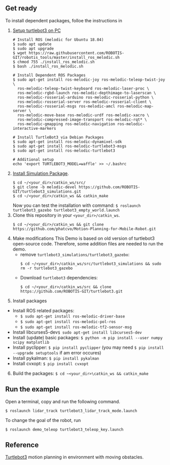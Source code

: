 ## Get ready
To install dependent packages, folloe the instructions in 
1. [Setup turtlebot3 on PC](https://emanual.robotis.com/docs/en/platform/turtlebot3/quick-start/#pc-setup)
    ```
    # Install ROS (melodic for Ubuntu 18.04)
    $ sudo apt update
    $ sudo apt upgrade
    $ wget https://raw.githubusercontent.com/ROBOTIS-GIT/robotis_tools/master/install_ros_melodic.sh
    $ chmod 755 ./install_ros_melodic.sh 
    $ bash ./install_ros_melodic.sh
    
    # Install Dependent ROS Packages
    $ sudo apt-get install ros-melodic-joy ros-melodic-teleop-twist-joy \
      ros-melodic-teleop-twist-keyboard ros-melodic-laser-proc \
      ros-melodic-rgbd-launch ros-melodic-depthimage-to-laserscan \
      ros-melodic-rosserial-arduino ros-melodic-rosserial-python \
      ros-melodic-rosserial-server ros-melodic-rosserial-client \
      ros-melodic-rosserial-msgs ros-melodic-amcl ros-melodic-map-server \
      ros-melodic-move-base ros-melodic-urdf ros-melodic-xacro \
      ros-melodic-compressed-image-transport ros-melodic-rqt* \
      ros-melodic-gmapping ros-melodic-navigation ros-melodic-interactive-markers
      
    # Install TurtleBot3 via Debian Packages
    $ sudo apt-get install ros-melodic-dynamixel-sdk
    $ sudo apt-get install ros-melodic-turtlebot3-msgs
    $ sudo apt-get install ros-melodic-turtlebot3
    
    # Additional setup
    echo 'export TURTLEBOT3_MODEL=waffle' >> ~/.bashrc 
    ```
2. [Install Simulation Package](https://emanual.robotis.com/docs/en/platform/turtlebot3/simulation/#gazebo-simulation). 
    ```
    $ cd ~/<your_dir>/catkin_ws/src/
    $ git clone -b melodic-devel https://github.com/ROBOTIS-GIT/turtlebot3_simulations.git
    $ cd ~/<your_dir>/catkin_ws && catkin_make
    ```
    Now you can test the installation with command: `$ roslaunch turtlebot3_gazebo turtlebot3_empty_world.launch`
3. Clone this repository in your ``<your_dir>/catkin_ws``.
    ```
    $ cd ~/<your_dir>/catkin_ws && git clone https://github.com/phatcvo/Motion-Planning-for-Mobile-Robot.git
    ```
4. Make modifications
  This Demo is based on old version of turtlebot3 open-source code. Therefore, some addition files are needed to run the demo.
    - remove `turtlebot3_simulations/turtlebot3_gazebo`:
      ```
      $ cd ~/<your_dir>/catkin_ws/src/turtlebot3_simulations && sudo rm -r turtlebot3_gazebo
      ```
    - Download ``turtlebot3`` dependencies: 
      ```
      $ cd ~/<your_dir>/catkin_ws/src && clone https://github.com/ROBOTIS-GIT/turtlebot3.git
      ```
5. Install packages
  - Install ROS related packages:
    - `$ sudo apt-get install ros-melodic-driver-base`
    - `$ sudo apt-get install ros-melodic-pol-ros`
    - `$ sudo apt-get install ros-melodic-tf2-sensor-msg`
  - Install libcurses5-dev`$ sudo apt-get install libcurses5-dev`
  - Install (update) basic packages: ``$ python -m pip install --user numpy scipy matplotlib``
  - Install pyclipper: ``$ pip install pyclipper`` (you may need `$ pip install --upgrade setuptools` if am error occures)
  - Install pykalman: ``$ pip install pykalman``
  - Install cvxopt: ``$ pip install cvxopt``
6. Build the packages: ``$ cd ~<your_dir>\catkin_ws && catkin_make``

## Run the example

Open a terminal, copy and run the following command.

```
$ roslaunch lidar_track turtlebot3_lidar_track_mode.launch
```

To change the goal of the robot, run

```
$ roslaunch demo_teleop turtlebot3_teleop_key.launch
```
## Reference

[Turtlebot3](https://emanual.robotis.com/docs/en/platform/turtlebot3/overview/#overview) motion planning in environment with moving obstacles. 
